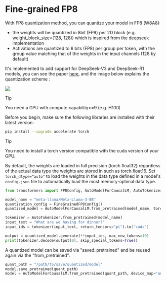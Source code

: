 <!--Copyright 2024 The HuggingFace Team. All rights reserved.

Licensed under the Apache License, Version 2.0 (the "License"); you may not use this file except in compliance with
the License. You may obtain a copy of the License at

http://www.apache.org/licenses/LICENSE-2.0

Unless required by applicable law or agreed to in writing, software distributed under the License is distributed on
an "AS IS" BASIS, WITHOUT WARRANTIES OR CONDITIONS OF ANY KIND, either express or implied. See the License for the
specific language governing permissions and limitations under the License.

⚠️ Note that this file is in Markdown but contain specific syntax for our doc-builder (similar to MDX) that may not be
rendered properly in your Markdown viewer.

-->

# Fine-grained FP8

With FP8 quantization method, you can quantize your model in FP8 (W8A8):
- the weights will be quantized in 8bit (FP8) per 2D block (e.g. weight_block_size=(128, 128)) which is inspired from the deepseek implementation
- Activations are quantized to 8 bits (FP8) per group per token, with the group value matching that of the weights in the input channels (128 by default)

It's implemented to add support for DeepSeek-V3 and DeepSeek-R1 models, you can see the paper [here](https://arxiv.org/pdf/2412.19437), and the image below explains the quantization scheme : 

![](https://huggingface.co/datasets/huggingface/documentation-images/resolve/b7b3b34bf826a6423ea82ffc57ecac80c46c3c76/transformers/quantization/quantization_deepseek.png)

> [!TIP]
> You need a GPU with compute capability>=9 (e.g. H100) 

Before you begin, make sure the following libraries are installed with their latest version:

```bash
pip install --upgrade accelerate torch
```
> [!TIP]
> You need to install a torch version compatible with the cuda version of your GPU.


By default, the weights are loaded in full precision (torch.float32) regardless of the actual data type the weights are stored in such as torch.float16. Set `torch_dtype="auto"` to load the weights in the data type defined in a model's `config.json` file to automatically load the most memory-optimal data type.

```py
from transformers import FP8Config, AutoModelForCausalLM, AutoTokenizer

model_name = "meta-llama/Meta-Llama-3-8B"
quantization_config = FineGrainedFP8Config()
quantized_model = AutoModelForCausalLM.from_pretrained(model_name, torch_dtype="auto", device_map="auto", quantization_config=quantization_config)

tokenizer = AutoTokenizer.from_pretrained(model_name)
input_text = "What are we having for dinner?"
input_ids = tokenizer(input_text, return_tensors="pt").to("cuda")

output = quantized_model.generate(**input_ids, max_new_tokens=10)
print(tokenizer.decode(output[0], skip_special_tokens=True))
```

A quantized model can be saved via "saved_pretrained" and be reused again via the "from_pretrained".

```py
quant_path = "/path/to/save/quantized/model"
model.save_pretrained(quant_path)
model = AutoModelForCausalLM.from_pretrained(quant_path, device_map="auto")
```